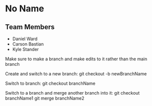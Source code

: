 # No Name
## Team Members
* Daniel Ward
* Carson Bastian 
* Kyle Stander

Make sure to make a branch and make edits to it rather than the main branch

Create and switch to a new branch:
git checkout -b newBranchName

Switch to branch:
git checkout branchName

Switch to a branch and merge another branch into it:
git checkout branchName1
git merge branchName2

